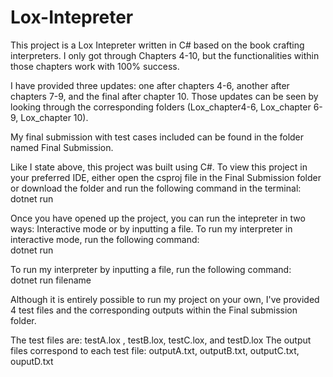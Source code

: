 # Lox-Intepreter
This project is a Lox Intepreter written in C# based on the book crafting interpreters. I only got through Chapters 4-10, but the functionalities within those chapters work with 100% success. 

I have provided three updates: one after chapters 4-6, another after chapters 7-9, and the final after chapter 10. Those updates can be seen by looking through the corresponding folders (Lox_chapter4-6, Lox_chapter 6-9, Lox_chapter 10).

My final submission with test cases included can be found in the folder named Final Submission.

Like I state above, this project was built using C#. To view this project in your preferred IDE, either open the csproj file in the Final Submission folder or download the folder and run the following command in the terminal:
    dotnet run

Once you have opened up the project, you can run the intepreter in two ways: Interactive mode or by inputting a file.
To run my interpreter in interactive mode, run the following command:
 <br>    dotnet run 

To run my interpreter by inputting a file, run the following command:
 <br>    dotnet run filename

Although it is entirely possible to run my project on your own, I've provided 4 test files and the corresponding outputs within the Final submission folder.

The test files are: testA.lox , testB.lox, testC.lox, and testD.lox
The output files correspond to each test file: outputA.txt, outputB.txt, outputC.txt, ouputD.txt
